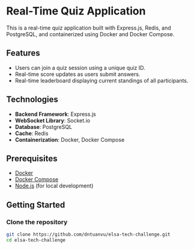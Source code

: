 # Real-Time Quiz Application

This is a real-time quiz application built with Express.js, Redis, and PostgreSQL, and containerized using Docker and Docker Compose.

## Features

- Users can join a quiz session using a unique quiz ID.
- Real-time score updates as users submit answers.
- Real-time leaderboard displaying current standings of all participants.

## Technologies

- **Backend Framework**: Express.js
- **WebSocket Library**: Socket.io
- **Database**: PostgreSQL
- **Cache**: Redis
- **Containerization**: Docker, Docker Compose

## Prerequisites

- [Docker](https://www.docker.com/get-started)
- [Docker Compose](https://docs.docker.com/compose/install/)
- [Node.js](https://nodejs.org/) (for local development)

## Getting Started

### Clone the repository

```sh
git clone https://github.com/dntuanvu/elsa-tech-challenge.git
cd elsa-tech-challenge
